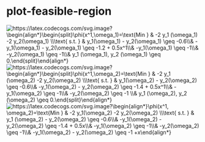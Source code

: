 # plot-feasible-region

<img src="https://latex.codecogs.com/svg.image?\begin{align*}\begin{split}\phi(x^1,\omega_1)=\text{Min&space;}&space;&&space;-2&space;y_1&space;(\omega_1)&space;-2&space;y_2(\omega_1)&space;\\\text{&space;s.t.&space;}&space;&&space;y_1(\omega_1)&space;-&space;y_2(\omega_1)&space;\geq&space;-0.6\\&&space;&space;-y_1(\omega_1)&space;-&space;y_2(\omega_1)&space;\geq&space;-1.2&space;&plus;&space;0.5x^1\\&&space;&space;-y_1(\omega_1)&space;\geq&space;-1\\&&space;&space;-y_2(\omega_1)&space;\geq&space;-1\\&&space;y_1&space;(\omega_1),&space;y_2&space;(\omega_1)&space;\geq&space;0.\end{split}\end{align*}" title="https://latex.codecogs.com/svg.image?\begin{align*}\begin{split}\phi(x^1,\omega_1)=\text{Min } & -2 y_1 (\omega_1) -2 y_2(\omega_1) \\\text{ s.t. } & y_1(\omega_1) - y_2(\omega_1) \geq -0.6\\& -y_1(\omega_1) - y_2(\omega_1) \geq -1.2 + 0.5x^1\\& -y_1(\omega_1) \geq -1\\& -y_2(\omega_1) \geq -1\\& y_1 (\omega_1), y_2 (\omega_1) \geq 0.\end{split}\end{align*}" />


<img src="https://latex.codecogs.com/svg.image?\begin{align*}\begin{split}\phi(x^1,\omega_2)=\text{Min&space;}&space;&&space;-2&space;y_1&space;(\omega_2)&space;-2&space;y_2(\omega_2)&space;\\\text{&space;s.t.&space;}&space;&&space;y_1(\omega_2)&space;-&space;y_2(\omega_2)&space;\geq&space;-0.6\\&&space;&space;-y_1(\omega_2)&space;-&space;y_2(\omega_2)&space;\geq&space;-1.4&space;&plus;&space;0.5x^1\\&&space;&space;-y_1(\omega_2)&space;\geq&space;-1\\&&space;&space;-y_2(\omega_2)&space;\geq&space;-1&space;\\&&space;y_1&space;(\omega_2),&space;y_2&space;(\omega_2)&space;\geq&space;0.\end{split}\end{align*}" title="https://latex.codecogs.com/svg.image?\begin{align*}\begin{split}\phi(x^1,\omega_2)=\text{Min } & -2 y_1 (\omega_2) -2 y_2(\omega_2) \\\text{ s.t. } & y_1(\omega_2) - y_2(\omega_2) \geq -0.6\\& -y_1(\omega_2) - y_2(\omega_2) \geq -1.4 + 0.5x^1\\& -y_1(\omega_2) \geq -1\\& -y_2(\omega_2) \geq -1 \\& y_1 (\omega_2), y_2 (\omega_2) \geq 0.\end{split}\end{align*}" />


<img src="https://latex.codecogs.com/svg.image?\begin{align*}\phi(x^1,&space;\omega_2)=\text{Min&space;}&space;&&space;-2&space;y_1(\omega_2)&space;-2&space;y_2(\omega_2)&space;\\\text{&space;s.t.&space;}&space;&&space;y_1&space;(\omega_2)&space;-&space;y_2(\omega_2)&space;\geq&space;-0.6\\&&space;&space;-y_1(\omega_2)&space;-&space;y_2(\omega_2)&space;\geq&space;-1.4&space;&plus;&space;0.5x\\&&space;&space;-y_1(\omega_2)&space;\geq&space;-1\\&&space;&space;-y_2(\omega_2)&space;\geq&space;-1\\&&space;&space;-y_1(\omega_2)&space;-&space;y_2(\omega_2)&space;\geq&space;-1&space;&plus;x\end{align*}" title="https://latex.codecogs.com/svg.image?\begin{align*}\phi(x^1, \omega_2)=\text{Min } & -2 y_1(\omega_2) -2 y_2(\omega_2) \\\text{ s.t. } & y_1 (\omega_2) - y_2(\omega_2) \geq -0.6\\& -y_1(\omega_2) - y_2(\omega_2) \geq -1.4 + 0.5x\\& -y_1(\omega_2) \geq -1\\& -y_2(\omega_2) \geq -1\\& -y_1(\omega_2) - y_2(\omega_2) \geq -1 +x\end{align*}" />


